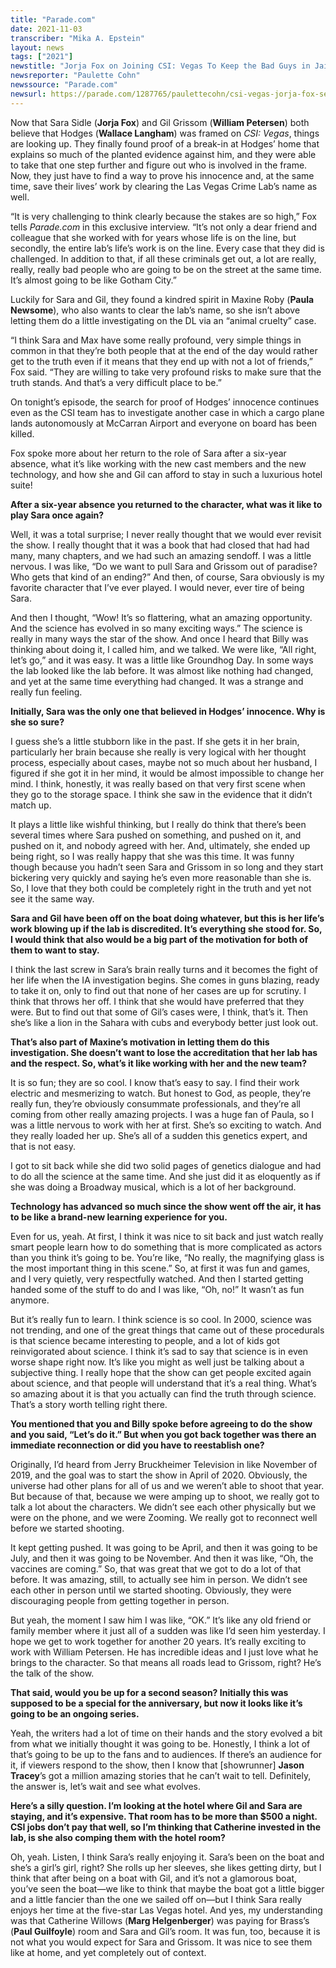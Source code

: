 ```yaml
---
title: "Parade.com"
date: 2021-11-03
transcriber: "Mika A. Epstein"
layout: news
tags: ["2021"]
newstitle: "Jorja Fox on Joining CSI: Vegas To Keep the Bad Guys in Jail and Prevent Vegas from Becoming Another Gotham City!"
newsreporter: "Paulette Cohn"
newssource: "Parade.com"
newsurl: https://parade.com/1287765/paulettecohn/csi-vegas-jorja-fox-season-1-2021/
---
```


Now that Sara Sidle (**Jorja Fox**) and Gil Grissom (**William Petersen**) both believe that Hodges (**Wallace Langham**) was framed on _CSI: Vegas_, things are looking up. They finally found proof of a break-in at Hodges’ home that explains so much of the planted evidence against him, and they were able to take that one step further and figure out who is involved in the frame. Now, they just have to find a way to prove his innocence and, at the same time, save their lives’ work by clearing the Las Vegas Crime Lab’s name as well.

“It is very challenging to think clearly because the stakes are so high,” Fox tells _Parade.com_ in this exclusive interview. “It’s not only a dear friend and colleague that she worked with for years whose life is on the line, but secondly, the entire lab’s life’s work is on the line. Every case that they did is challenged. In addition to that, if all these criminals get out, a lot are really, really, really bad people who are going to be on the street at the same time. It’s almost going to be like Gotham City.”

Luckily for Sara and Gil, they found a kindred spirit in Maxine Roby (**Paula Newsome**), who also wants to clear the lab’s name, so she isn’t above letting them do a little investigating on the DL via an “animal cruelty” case.

“I think Sara and Max have some really profound, very simple things in common in that they’re both people that at the end of the day would rather get to the truth even if it means that they end up with not a lot of friends,” Fox said. “They are willing to take very profound risks to make sure that the truth stands. And that’s a very difficult place to be.”

On tonight’s episode, the search for proof of Hodges’ innocence continues even as the CSI team has to investigate another case in which a cargo plane lands autonomously at McCarran Airport and everyone on board has been killed.

Fox spoke more about her return to the role of Sara after a six-year absence, what it’s like working with the new cast members and the new technology, and how she and Gil can afford to stay in such a luxurious hotel suite!

**After a six-year absence you returned to the character, what was it like to play Sara once again?**

Well, it was a total surprise; I never really thought that we would ever revisit the show. I really thought that it was a book that had closed that had had many, many chapters, and we had such an amazing sendoff. I was a little nervous. I was like, “Do we want to pull Sara and Grissom out of paradise? Who gets that kind of an ending?” And then, of course, Sara obviously is my favorite character that I’ve ever played. I would never, ever tire of being Sara.

And then I thought, “Wow! It’s so flattering, what an amazing opportunity. And the science has evolved in so many exciting ways.” The science is really in many ways the star of the show. And once I heard that Billy was thinking about doing it, I called him, and we talked. We were like, “All right, let’s go,” and it was easy. It was a little like Groundhog Day. In some ways the lab looked like the lab before. It was almost like nothing had changed, and yet at the same time everything had changed. It was a strange and really fun feeling.

**Initially, Sara was the only one that believed in Hodges’ innocence. Why is she so sure?**

I guess she’s a little stubborn like in the past. If she gets it in her brain, particularly her brain because she really is very logical with her thought process, especially about cases, maybe not so much about her husband, I figured if she got it in her mind, it would be almost impossible to change her mind. I think, honestly, it was really based on that very first scene when they go to the storage space. I think she saw in the evidence that it didn’t match up.

It plays a little like wishful thinking, but I really do think that there’s been several times where Sara pushed on something, and pushed on it, and pushed on it, and nobody agreed with her. And, ultimately, she ended up being right, so I was really happy that she was this time. It was funny though because you hadn’t seen Sara and Grissom in so long and they start bickering very quickly and saying he’s even more reasonable than she is. So, I love that they both could be completely right in the truth and yet not see it the same way.

**Sara and Gil have been off on the boat doing whatever, but this is her life’s work blowing up if the lab is discredited. It’s everything she stood for. So, I would think that also would be a big part of the motivation for both of them to want to stay.**

I think the last screw in Sara’s brain really turns and it becomes the fight of her life when the IA investigation begins. She comes in guns blazing, ready to take it on, only to find out that none of her cases are up for scrutiny. I think that throws her off. I think that she would have preferred that they were. But to find out that some of Gil’s cases were, I think, that’s it. Then she’s like a lion in the Sahara with cubs and everybody better just look out.

**That’s also part of Maxine’s motivation in letting them do this investigation. She doesn’t want to lose the accreditation that her lab has and the respect. So, what’s it like working with her and the new team?**

It is so fun; they are so cool. I know that’s easy to say. I find their work electric and mesmerizing to watch. But honest to God, as people, they’re really fun, they’re obviously consummate professionals, and they’re all coming from other really amazing projects. I was a huge fan of Paula, so I was a little nervous to work with her at first. She’s so exciting to watch. And they really loaded her up. She’s all of a sudden this genetics expert, and that is not easy.

I got to sit back while she did two solid pages of genetics dialogue and had to do all the science at the same time. And she just did it as eloquently as if she was doing a Broadway musical, which is a lot of her background.

**Technology has advanced so much since the show went off the air, it has to be like a brand-new learning experience for you.**

Even for us, yeah. At first, I think it was nice to sit back and just watch really smart people learn how to do something that is more complicated as actors than you think it’s going to be. You’re like, “No really, the magnifying glass is the most important thing in this scene.” So, at first it was fun and games, and I very quietly, very respectfully watched. And then I started getting handed some of the stuff to do and I was like, “Oh, no!” It wasn’t as fun anymore.

But it’s really fun to learn. I think science is so cool. In 2000, science was not trending, and one of the great things that came out of these procedurals is that science became interesting to people, and a lot of kids got reinvigorated about science. I think it’s sad to say that science is in even worse shape right now. It’s like you might as well just be talking about a subjective thing. I really hope that the show can get people excited again about science, and that people will understand that it’s a real thing. What’s so amazing about it is that you actually can find the truth through science. That’s a story worth telling right there.

**You mentioned that you and Billy spoke before agreeing to do the show and you said, “Let’s do it.” But when you got back together was there an immediate reconnection or did you have to reestablish one?**

Originally, I’d heard from Jerry Bruckheimer Television in like November of 2019, and the goal was to start the show in April of 2020. Obviously, the universe had other plans for all of us and we weren’t able to shoot that year. But because of that, because we were amping up to shoot, we really got to talk a lot about the characters. We didn’t see each other physically but we were on the phone, and we were Zooming. We really got to reconnect well before we started shooting.

It kept getting pushed. It was going to be April, and then it was going to be July, and then it was going to be November. And then it was like, “Oh, the vaccines are coming.” So, that was great that we got to do a lot of that before. It was amazing, still, to actually see him in person. We didn’t see each other in person until we started shooting. Obviously, they were discouraging people from getting together in person.

But yeah, the moment I saw him I was like, “OK.” It’s like any old friend or family member where it just all of a sudden was like I’d seen him yesterday. I hope we get to work together for another 20 years. It’s really exciting to work with William Petersen. He has incredible ideas and I just love what he brings to the character. So that means all roads lead to Grissom, right? He’s the talk of the show.

**That said, would you be up for a second season? Initially this was supposed to be a special for the anniversary, but now it looks like it’s going to be an ongoing series.**

Yeah, the writers had a lot of time on their hands and the story evolved a bit from what we initially thought it was going to be. Honestly, I think a lot of that’s going to be up to the fans and to audiences. If there’s an audience for it, if viewers respond to the show, then I know that [showrunner] **Jason Tracey**’s got a million amazing stories that he can’t wait to tell. Definitely, the answer is, let’s wait and see what evolves.

**Here’s a silly question. I’m looking at the hotel where Gil and Sara are staying, and it’s expensive. That room has to be more than $500 a night. CSI jobs don’t pay that well, so I’m thinking that Catherine invested in the lab, is she also comping them with the hotel room?**

Oh, yeah. Listen, I think Sara’s really enjoying it. Sara’s been on the boat and she’s a girl’s girl, right? She rolls up her sleeves, she likes getting dirty, but I think that after being on a boat with Gil, and it’s not a glamorous boat, you’ve seen the boat—we like to think that maybe the boat got a little bigger and a little fancier than the one we sailed off on—but I think Sara really enjoys her time at the five-star Las Vegas hotel. And yes, my understanding was that Catherine Willows (**Marg Helgenberger**) was paying for Brass’s (**Paul Guilfoyle**) room and Sara and Gil’s room. It was fun, too, because it is not what you would expect for Sara and Grissom. It was nice to see them like at home, and yet completely out of context.

